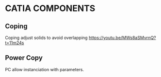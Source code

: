 # CATIA COMPONENTS
## Coping
Coping adjust solids to avoid overlapping 
https://youtu.be/MWs8aSMvrnQ?t=11m24s 
## Power Copy
PC allow instanciation with parameters.
